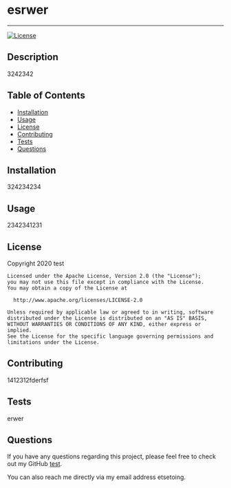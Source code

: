 # esrwer
  ---
  [![License](https://img.shields.io/badge/License-Apache%202.0-blue.svg)](https://opensource.org/licenses/Apache-2.0)
  
  ## Description
  

  3242342
  
  ## Table of Contents
  
  - [Installation](#installation)
  - [Usage](#usage)
  - [License](#license)
  - [Contributing](#contributing)
  - [Tests](#tests)
  - [Questions](#questions)
  
  ## Installation
  
  324234234
  
  ## Usage
  
  2342341231  

  ## License
  
  Copyright 2020 test

    Licensed under the Apache License, Version 2.0 (the "License");
    you may not use this file except in compliance with the License.
    You may obtain a copy of the License at
 
      http://www.apache.org/licenses/LICENSE-2.0
 
    Unless required by applicable law or agreed to in writing, software
    distributed under the License is distributed on an "AS IS" BASIS,
    WITHOUT WARRANTIES OR CONDITIONS OF ANY KIND, either express or implied.
    See the License for the specific language governing permissions and
    limitations under the License.
  
  ## Contributing
  
1412312fderfsf

  ## Tests
  
erwer

  ## Questions
  
  If you have any questions regarding this project, please feel free to check out my GitHub [test](https://github.com/test).
  
  You can also reach me directly via my email address etsetoing.
